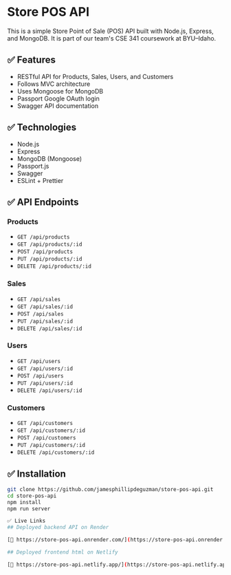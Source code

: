 # Store POS API

This is a simple Store Point of Sale (POS) API built with Node.js, Express, and MongoDB. It is part of our team's CSE 341 coursework at BYU–Idaho.

## ✅ Features

- RESTful API for Products, Sales, Users, and Customers
- Follows MVC architecture
- Uses Mongoose for MongoDB
- Passport Google OAuth login
- Swagger API documentation

## ✅ Technologies

- Node.js
- Express
- MongoDB (Mongoose)
- Passport.js
- Swagger
- ESLint + Prettier

## ✅ API Endpoints

### Products

- `GET /api/products`
- `GET /api/products/:id`
- `POST /api/products`
- `PUT /api/products/:id`
- `DELETE /api/products/:id`

### Sales

- `GET /api/sales`
- `GET /api/sales/:id`
- `POST /api/sales`
- `PUT /api/sales/:id`
- `DELETE /api/sales/:id`

### Users

- `GET /api/users`
- `GET /api/users/:id`
- `POST /api/users`
- `PUT /api/users/:id`
- `DELETE /api/users/:id`

### Customers

- `GET /api/customers`
- `GET /api/customers/:id`
- `POST /api/customers`
- `PUT /api/customers/:id`
- `DELETE /api/customers/:id`

## ✅ Installation

```bash
git clone https://github.com/jamesphillipdeguzman/store-pos-api.git
cd store-pos-api
npm install
npm run server

✅ Live Links
## Deployed backend API on Render

[🔗 https://store-pos-api.onrender.com/](https://store-pos-api.onrender.com/)

## Deployed frontend html on Netlify

[🔗 https://store-pos-api.netlify.app/](https://store-pos-api.netlify.app/)
```
